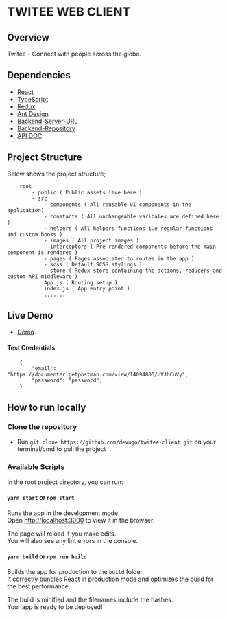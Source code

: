 # TWITEE WEB CLIENT

## Overview

Twitee - Connect with people across the globe.

## Dependencies

- [React](https://reactjs.org/)
- [TypeScript](https://www.typescriptlang.org/)
- [Redux](https://redux.js.org/)
- [Ant Design](https://ant.design/)
- [Backend-Server-URL](https://twitee-by-devugo.herokuapp.com/)
- [Backend-Repository](https://github.com/devugo/twitee-server)
- [API DOC](https://documenter.getpostman.com/view/14094805/UVJhCuVy)

## Project Structure

Below shows the project structure;

```
    root
        - public ( Public assets live here )
        - src
            - components ( All reusable UI components in the application)
            - constants ( All unchangeable varibales are defined here )
            - helpers ( All helpers functions i.e regular functions and custom hooks )
            - images ( All project images )
            - interceptors ( Pre rendered components before the main component is rendered )
            - pages ( Pages associated to routes in the app )
            - scss ( Default SCSS stylings )
            - store ( Redux store containing the actions, reducers and custom API middleware )
            App.js ( Routing setup )
            index.js ( App entry point )
            .......

```

## Live Demo

- [Demo](https://twitee-by-devugo.netlify.app/).

#### Test Credentials

```
    {
        "email": "https://documenter.getpostman.com/view/14094805/UVJhCuVy",
        "password": "password",
    }
```

## How to run locally

### Clone the repository

- Run `git clone https://github.com/devugo/twitee-client.git` on your terminal/cmd to pull the project

### Available Scripts

In the root project directory, you can run:

#### `yarn start` or `npm start`

Runs the app in the development mode.\
Open [http://localhost:3000](http://localhost:3000) to view it in the browser.

The page will reload if you make edits.\
You will also see any lint errors in the console.

#### `yarn build` or `npm run build`

Builds the app for production to the `build` folder.\
It correctly bundles React in production mode and optimizes the build for the best performance.

The build is minified and the filenames include the hashes.\
Your app is ready to be deployed!
